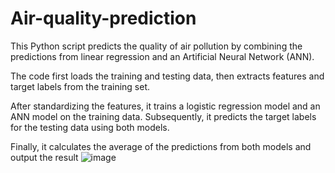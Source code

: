 # Air-quality-prediction


This Python script predicts the quality of air pollution by combining the predictions from linear regression and an Artificial Neural Network (ANN).

 The code first loads the training and testing data, then extracts features and target labels from the training set.

After standardizing the features, it trains a logistic regression model and an ANN model on the training data. Subsequently, it predicts the target labels for the testing data using both models. 

Finally, it calculates the average of the predictions from both models and output the result
![image](https://github.com/surajsuru/Air-quality-prediction/assets/80185774/9cdea580-7f92-4101-8ac3-7da084e31eba)
